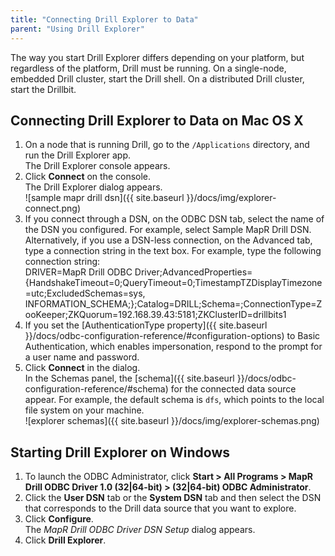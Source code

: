 ```yaml
---
title: "Connecting Drill Explorer to Data"
parent: "Using Drill Explorer"
---
```

The way you start Drill Explorer differs depending on your platform, but regardless of the platform, Drill must be running. On a single-node, embedded Drill cluster, start the Drill shell. On a distributed Drill cluster, start the Drillbit.

## Connecting Drill Explorer to Data on Mac OS X

1. On a node that is running Drill, go to the `/Applications` directory, and run the Drill Explorer app.  
   The Drill Explorer console appears.  
2. Click **Connect** on the console.  
   The Drill Explorer dialog appears.  
   ![sample mapr drill dsn]({{ site.baseurl }}/docs/img/explorer-connect.png)
3. If you connect through a DSN, on the ODBC DSN tab, select the name of the DSN you configured. For example, select Sample MapR Drill DSN.  
   Alternatively, if you use a DSN-less connection, on the Advanced tab, type a connection string in the text box. For example, type the following connection string:  
         DRIVER=MapR Drill ODBC Driver;AdvancedProperties={HandshakeTimeout=0;QueryTimeout=0;TimestampTZDisplayTimezone=utc;ExcludedSchemas=sys, INFORMATION_SCHEMA;};Catalog=DRILL;Schema=;ConnectionType=ZooKeeper;ZKQuorum=192.168.39.43:5181;ZKClusterID=drillbits1
5. If you set the [AuthenticationType property]({{ site.baseurl }}/docs/odbc-configuration-reference/#configuration-options) to Basic Authentication, which enables impersonation, respond to the prompt for a user name and password.
4. Click **Connect** in the dialog.  
   In the Schemas panel, the [schema]({{ site.baseurl }}/docs/odbc-configuration-reference/#schema) for the connected data source appear. For example, the default schema is `dfs`, which points to the local file system on your machine.  
   ![explorer schemas]({{ site.baseurl }}/docs/img/explorer-schemas.png) 

## Starting Drill Explorer on Windows

1. To launch the ODBC Administrator, click **Start > All Programs > MapR Drill ODBC Driver 1.0 (32|64-bit) > (32|64-bit) ODBC Administrator**.
2. Click the **User DSN** tab or the **System DSN** tab and then select the DSN that corresponds to the Drill data source that you want to explore.
3. Click **Configure**.  
   The _MapR Drill ODBC Driver DSN Setup_ dialog appears.
4. Click **Drill Explorer**.






